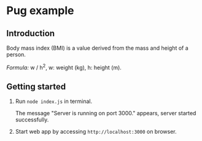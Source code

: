 # Pug example

## Introduction

Body mass index (BMI) is a value derived from the mass and height of a person.

_Formula:_ w / h<sup>2</sup>, w: weight (kg), h: height (m).

## Getting started

1. Run `node index.js` in terminal.

    The message "Server is running on port 3000." appears, server started successfully.

2. Start web app by accessing `http://localhost:3000` on browser.